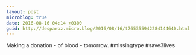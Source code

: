 ```yaml
---
layout: post
microblog: true
date: 2016-08-16 04:14 +0300
guid: http://desparoz.micro.blog/2016/08/16/t765355942284144640.html
---
```

Making a donation - of blood - tomorrow. #missingtype #save3lives
